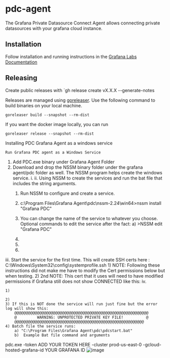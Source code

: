 # pdc-agent

The Grafana Private Datasource Connect Agent allows connecting private datasources with your grafana cloud instance.


## Installation

Follow installation and running instructions in the [Grafana Labs Documentation](https://grafana.com/docs/grafana-cloud/data-configuration/configure-private-datasource-connect/)



## Releasing
Create public releases with `gh release create vX.X.X --generate-notes

Releases are managed using [goreleaser](https://goreleaser.com/). Use the following command to build binaries on your local machine.

```
goreleaser build --snapshot --rm-dist
```

If you want the docker image locally, you can run

```
goreleaser release --snapshot --rm-dist
```

Installing PDC Grafana Agent as a windows service

	Run Grafana PDC agent as a Windows Service
1. Add PDC.exe binary under Grafana Agent Folder
2. Download and drop the NSSM binary folder under the grafana agent/pdc folder as well. The NSSM program helps create the windows service.
i. 
ii. Using NSSM to create the services and run the bat file that includes the string arguments. 
	1) Run NSSM to configure and create a service. 
	2) c:\Program Files\Grafana Agent\pdc\nssm-2.24\win64>nssm install "Grafana PDC"
	3) You can change the name of the service to whatever you choose. Optional commands to edit the service after the fact:
		a) >NSSM edit "Grafana PDC"
	
	4) 
	
	5) 
	6) 


iii. Start the service for the first time. This will create SSH certs here : C:\Windows\System32\config\systemprofile\.ssh
	1) NOTE: Following these instructions did not make me have to modify the Cert permissions below but when testing.
	2) 2nd NOTE: This cert that it uses will need to have modified permissions if Grafana still does not show CONNECTED like this:
iv. 

	1) 
	
	2) 
	3) If this is NOT done the service will run just fine but the error log will show this:
		@@@@@@@@@@@@@@@@@@@@@@@@@@@@@@@@@@@@@@@@@@@@@@@@@@@@@@@@@@@
		@         WARNING: UNPROTECTED PRIVATE KEY FILE!          @
		@@@@@@@@@@@@@@@@@@@@@@@@@@@@@@@@@@@@@@@@@@@@@@@@@@@@@@@@@
	4) Batch file the service runs:
		a) "C:\Program Files\Grafana Agent\pdc\pdcstart.bat"
		b)  Example Bat file command and arguments
pdc.exe -token ADD YOUR TOKEN HERE  -cluster prod-us-east-0 -gcloud-hosted-grafana-id YOUR GRAFANA ID ![image](https://github.com/EricSchroeder12/Grafana-pdc-agent/assets/16087194/305d4074-f7e0-4c5a-bfec-7c53e3387f88)
		
